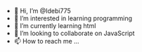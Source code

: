 - 👋 Hi, I’m @Idebi775
- 👀 I’m interested in learning programming
- 🌱 I’m currently learning html
- 💞️ I’m looking to collaborate on JavaScript
- 📫 How to reach me ...

<!---
Idebi775/Idebi775 is a ✨ special ✨ repository because its `README.md` (this file) appears on your GitHub profile.
You can click the Preview link to take a look at your changes.
--->
